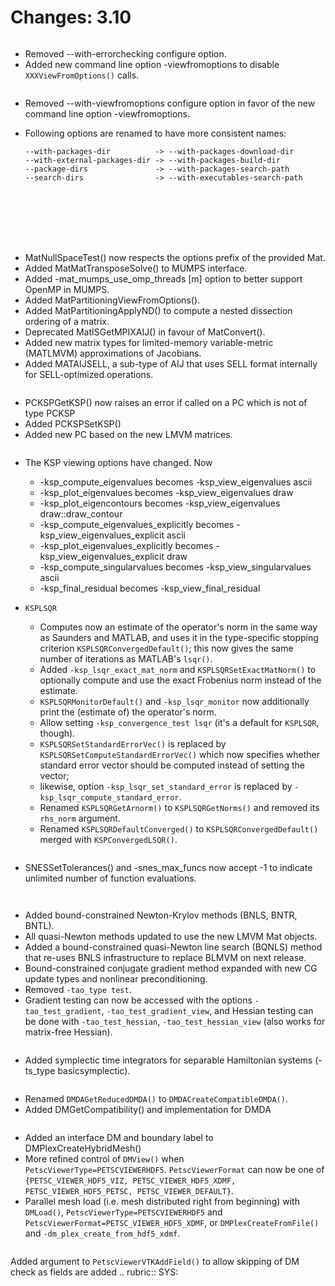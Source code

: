 # Changes: 3.10

```{rubric} General:
```

- Removed --with-errorchecking configure option.
- Added new command line option -viewfromoptions to disable
  `XXXViewFromOptions()` calls.

```{rubric} Configure/Build:
```

- Removed --with-viewfromoptions configure option in favor of the
  new command line option -viewfromoptions.

- Following options are renamed to have more consistent names:

  ```
  --with-packages-dir          -> --with-packages-download-dir
  --with-external-packages-dir -> --with-packages-build-dir
  --package-dirs               -> --with-packages-search-path
  --search-dirs                -> --with-executables-search-path
  ```

```{rubric} IS:
```

```{rubric} PetscDraw:
```

```{rubric} PF:
```

```{rubric} Vec:
```

```{rubric} VecScatter:
```

```{rubric} PetscSection:
```

```{rubric} Mat:
```

- MatNullSpaceTest() now respects the options prefix of the provided
  Mat.
- Added MatMatTransposeSolve() to MUMPS interface.
- Added -mat_mumps_use_omp_threads [m] option to better support
  OpenMP in MUMPS.
- Added MatPartitioningViewFromOptions().
- Added MatPartitioningApplyND() to compute a nested dissection
  ordering of a matrix.
- Deprecated MatISGetMPIXAIJ() in favour of MatConvert().
- Added new matrix types for limited-memory variable-metric
  (MATLMVM) approximations of Jacobians.
- Added MATAIJSELL, a sub-type of AIJ that uses SELL format
  internally for SELL-optimized operations.

```{rubric} PC:
```

- PCKSPGetKSP() now raises an error if called on a PC which is not
  of type PCKSP
- Added PCKSPSetKSP()
- Added new PC based on the new LMVM matrices.

```{rubric} KSP:
```

- The KSP viewing options have changed. Now

  - -ksp_compute_eigenvalues becomes -ksp_view_eigenvalues ascii
  - -ksp_plot_eigenvalues becomes -ksp_view_eigenvalues draw
  - -ksp_plot_eigencontours becomes -ksp_view_eigenvalues
    draw::draw_contour
  - -ksp_compute_eigenvalues_explicitly becomes
    -ksp_view_eigenvalues_explicit ascii
  - -ksp_plot_eigenvalues_explicitly becomes
    -ksp_view_eigenvalues_explicit draw
  - -ksp_compute_singularvalues becomes -ksp_view_singularvalues
    ascii
  - -ksp_final_residual becomes -ksp_view_final_residual

- `KSPLSQR`

  - Computes now an estimate of the operator's norm in the same way
    as Saunders and MATLAB, and uses it in the type-specific
    stopping criterion `KSPLSQRConvergedDefault()`; this now
    gives the same number of iterations as MATLAB's `lsqr()`.
  - Added `-ksp_lsqr_exact_mat_norm` and
    `KSPLSQRSetExactMatNorm()` to optionally compute and use the
    exact Frobenius norm instead of the estimate.
  - `KSPLSQRMonitorDefault()` and `-ksp_lsqr_monitor` now
    additionally print the (estimate of) the operator's norm.
  - Allow setting `-ksp_convergence_test lsqr` (it's a default
    for `KSPLSQR`, though).
  - `KSPLSQRSetStandardErrorVec()` is replaced by
    `KSPLSQRSetComputeStandardErrorVec()` which now specifies
    whether standard error vector should be computed instead of
    setting the vector;
  - likewise, option `-ksp_lsqr_set_standard_error` is replaced
    by `-ksp_lsqr_compute_standard_error`.
  - Renamed `KSPLSQRGetArnorm()` to `KSPLSQRGetNorms()` and
    removed its `rhs_norm` argument.
  - Renamed `KSPLSQRDefaultConverged()` to
    `KSPLSQRConvergedDefault()` merged with
    `KSPConvergedLSQR()`.

```{rubric} SNES:
```

- SNESSetTolerances() and -snes_max_funcs now accept -1 to indicate
  unlimited number of function evaluations.

```{rubric} SNESLineSearch:
```

```{rubric} TAO:
```

- Added bound-constrained Newton-Krylov methods (BNLS, BNTR, BNTL).
- All quasi-Newton methods updated to use the new LMVM Mat objects.
- Added a bound-constrained quasi-Newton line search (BQNLS) method
  that re-uses BNLS infrastructure to replace BLMVM on next release.
- Bound-constrained conjugate gradient method expanded with new CG
  update types and nonlinear preconditioning.
- Removed `-tao_type test`.
- Gradient testing can now be accessed with the options
  `-tao_test_gradient`, `-tao_test_gradient_view`, and Hessian
  testing can be done with `-tao_test_hessian`,
  `-tao_test_hessian_view` (also works for matrix-free Hessian).

```{rubric} TS:
```

- Added symplectic time integrators for separable Hamiltonian
  systems (-ts_type basicsymplectic).

```{rubric} DM/DA:
```

- Renamed `DMDAGetReducedDMDA()` to
  `DMDACreateCompatibleDMDA()`.
- Added DMGetCompatibility() and implementation for DMDA

```{rubric} DMPlex:
```

- Added an interface DM and boundary label to
  DMPlexCreateHybridMesh()
- More refined control of `DMView()` when
  `PetscViewerType=PETSCVIEWERHDF5`. `PetscViewerFormat` can now
  be one of
  `{PETSC_VIEWER_HDF5_VIZ, PETSC_VIEWER_HDF5_XDMF, PETSC_VIEWER_HDF5_PETSC, PETSC_VIEWER_DEFAULT}`.
- Parallel mesh load (i.e. mesh distributed right from beginning)
  with `DMLoad()`, `PetscViewerType=PETSCVIEWERHDF5` and
  `PetscViewerFormat=PETSC_VIEWER_HDF5_XDMF`, or
  `DMPlexCreateFromFile()` and `-dm_plex_create_from_hdf5_xdmf`.

```{rubric} PetscViewer:
```

Added argument to `PetscViewerVTKAddField()` to allow skipping of
DM check as fields are added
.. rubric:: SYS:

```{rubric} AO:
```

```{rubric} Sieve:
```

```{rubric} Fortran:
```
